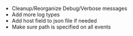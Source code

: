 * Cleanup/Reorganize Debug/Verbose messages
* Add more log types
* Add host field to json file if needed
* Make sure path is specified on all events

